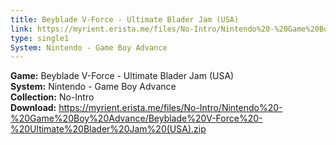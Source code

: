 ```yaml
---
title: Beyblade V-Force - Ultimate Blader Jam (USA)
link: https://myrient.erista.me/files/No-Intro/Nintendo%20-%20Game%20Boy%20Advance/Beyblade%20V-Force%20-%20Ultimate%20Blader%20Jam%20(USA).zip
type: single1
System: Nintendo - Game Boy Advance
---
```

<b>Game:</b> Beyblade V-Force - Ultimate Blader Jam (USA)<br>
<b>System:</b> Nintendo - Game Boy Advance<br>
<b>Collection:</b> No-Intro<br>
<b>Download:</b> https://myrient.erista.me/files/No-Intro/Nintendo%20-%20Game%20Boy%20Advance/Beyblade%20V-Force%20-%20Ultimate%20Blader%20Jam%20(USA).zip